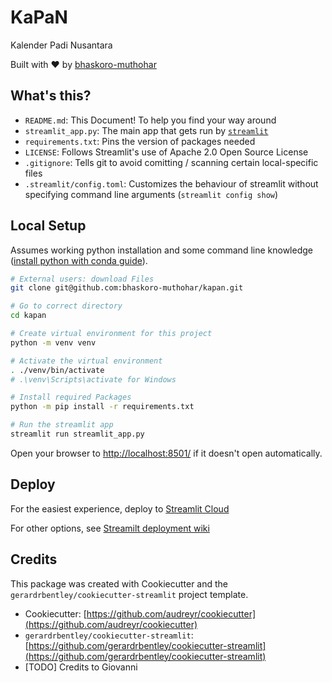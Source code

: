 # KaPaN

Kalender Padi Nusantara

Built with ❤️ by [bhaskoro-muthohar](https://github.com/bhaskoro-muthohar)

## What's this?

- `README.md`: This Document! To help you find your way around
- `streamlit_app.py`: The main app that gets run by [`streamlit`](https://docs.streamlit.io/)
- `requirements.txt`: Pins the version of packages needed
- `LICENSE`: Follows Streamlit's use of Apache 2.0 Open Source License
- `.gitignore`: Tells git to avoid comitting / scanning certain local-specific files
- `.streamlit/config.toml`: Customizes the behaviour of streamlit without specifying command line arguments (`streamlit config show`)

## Local Setup

Assumes working python installation and some command line knowledge ([install python with conda guide](https://tech.gerardbentley.com/python/beginner/2022/01/29/install-python.html)).

```sh
# External users: download Files
git clone git@github.com:bhaskoro-muthohar/kapan.git

# Go to correct directory
cd kapan

# Create virtual environment for this project
python -m venv venv

# Activate the virtual environment
. ./venv/bin/activate
# .\venv\Scripts\activate for Windows

# Install required Packages
python -m pip install -r requirements.txt

# Run the streamlit app
streamlit run streamlit_app.py
```

Open your browser to [http://localhost:8501/](http://localhost:8501/) if it doesn't open automatically.
## Deploy

For the easiest experience, deploy to [Streamlit Cloud](https://streamlit.io/cloud)

For other options, see [Streamilt deployment wiki](https://discuss.streamlit.io/t/streamlit-deployment-guide-wiki/5099)

## Credits

This package was created with Cookiecutter and the `gerardrbentley/cookiecutter-streamlit` project template.

- Cookiecutter: [https://github.com/audreyr/cookiecutter](https://github.com/audreyr/cookiecutter)
- `gerardrbentley/cookiecutter-streamlit`: [https://github.com/gerardrbentley/cookiecutter-streamlit](https://github.com/gerardrbentley/cookiecutter-streamlit)
- [TODO] Credits to Giovanni
